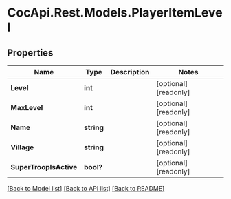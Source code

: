 # CocApi.Rest.Models.PlayerItemLevel

## Properties

Name | Type | Description | Notes
------------ | ------------- | ------------- | -------------
**Level** | **int** |  | [optional] [readonly] 
**MaxLevel** | **int** |  | [optional] [readonly] 
**Name** | **string** |  | [optional] [readonly] 
**Village** | **string** |  | [optional] [readonly] 
**SuperTroopIsActive** | **bool?** |  | [optional] [readonly] 

[[Back to Model list]](../../README.md#documentation-for-models) [[Back to API list]](../../README.md#documentation-for-api-endpoints) [[Back to README]](../../README.md)

